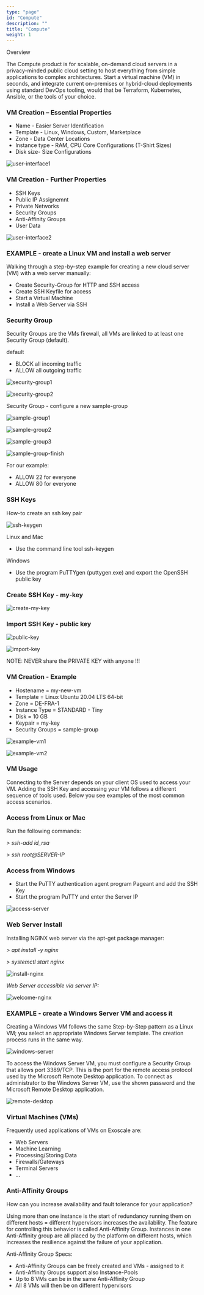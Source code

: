 ```yaml
---
type: "page"
id: "Compute"
description: ""
title: "Compute"
weight: 1
---
```


Overview

The Compute product is for scalable, on-demand cloud servers in a privacy-minded public cloud setting to host everything from simple applications to complex architectures. Start a virtual machine (VM) in seconds, and integrate current on-premises or hybrid-cloud deployments using standard DevOps tooling, would that be Terraform, Kubernetes, Ansible, or the tools of your choice.

### VM Creation – Essential Properties

- Name - Easier Server Identification
- Template - Linux, Windows, Custom, Marketplace
- Zone - Data Center Locations
- Instance type - RAM, CPU Core Configurations (T-Shirt Sizes)
- Disk size- Size Configurations

![user-interface1](user-interface1.png)

### VM Creation - Further Properties

- SSH Keys
- Public IP Assignemnt
- Private Networks
- Security Groups
- Anti-Affinity Groups
- User Data

![user-interface2](user-interface2.png)


### EXAMPLE - create a Linux VM and install a web server

Walking through a step-by-step example for creating a new cloud server (VM) with a web server manually:

- Create Security-Group for HTTP and SSH access
- Create SSH Keyfile for access
- Start a Virtual Machine
- Install a Web Server via SSH

### Security Group

Security Groups are the VMs firewall, all VMs are linked to at least one Security Group (default).

default

- BLOCK all incoming traffic
- ALLOW all outgoing traffic

![security-group1](security-group1.png)

![security-group2](security-group2.png)

Security Group - configure a new sample-group

![sample-group1](sample-group1.png)

![sample-group2](sample-group2.png)

![sample-group3](sample-group3.png)

![sample-group-finish](sample-group-finish.png)

For our example:

- ALLOW 22 for everyone
- ALLOW 80 for everyone


### SSH Keys

How-to create an ssh key pair

![ssh-keygen](ssh-keygen.png)

Linux and Mac

- Use the command line tool ssh-keygen

Windows

- Use the program PuTTYgen (puttygen.exe) and export the OpenSSH public key

### Create SSH Key - my-key

![create-my-key](create-my-key.png)

### Import SSH Key - public key

![public-key](public-key.png)


![import-key](import-key.png)

NOTE: NEVER share the PRIVATE KEY with anyone !!!

### VM Creation - Example
- Hostename = my-new-vm
- Template = Linux Ubuntu 20.04 LTS 64-bit
- Zone = DE-FRA-1
- Instance Type = STANDARD - Tiny
- Disk = 10 GB
- Keypair = my-key
- Security Groups = sample-group


![example-vm1](example-vm1.png)


![example-vm2](example-vm2.png)

### VM Usage

Connecting to the Server depends on your client OS used to access your VM. Adding the SSH Key and accessing your VM follows a different sequence of tools used. Below you see examples of the most common access scenarios.

### Access from Linux or Mac

Run the following commands:

*> ssh-add id_rsa*

*> ssh root@SERVER-IP*

### Access from Windows

- Start the PuTTY authentication agent program Pageant and add the SSH Key
- Start the program PuTTY and enter the Server IP

![access-server](access-server.png)

### Web Server Install
Installing NGINX web server via the apt-get package manager:

*> apt install -y nginx*

*> systemctl start nginx*

![install-nginx](install-nginx.png)

*Web Server accessible via server IP:*

![welcome-nginx](welcome-nginx.png)

### EXAMPLE - create a Windows Server VM and access it

Creating a Windows VM follows the same Step-by-Step pattern as a Linux VM; you select an appropriate Windows Server template. The creation process runs in the same way.

![windows-server](windows-server.png)

To access the Windows Server VM, you must configure a Security Group that allows port 3389/TCP. This is the port for the remote access protocol used by the Microsoft Remote Desktop application. To connect as administrator to the Windows Server VM, use the shown password and the Microsoft Remote Desktop application.

![remote-desktop](remote-desktop.png)


### Virtual Machines (VMs)

Frequently used applications of VMs on Exoscale are:

- Web Servers
- Machine Learning
- Processing/Storing Data
- Firewalls/Gateways
- Terminal Servers
- ...

### Anti-Affinity Groups

How can you increase availability and fault tolerance for your application?

Using more than one instance is the start of redundancy running them on different hosts = different hypervisors increases the availability. The feature for controlling this behavior is called Anti-Affinity Group. Instances in one Anti-Affinity group are all placed by the platform on different hosts, which increases the resilience against the failure of your application.

Anti-Affinity Group Specs:

- Anti-Affinity Groups can be freely created and VMs - assigned to it
- Anti-Affinity Groups support also Instance-Pools
- Up to 8 VMs can be in the same Anti-Affinity Group
- All 8 VMs will then be on different hypervisors
